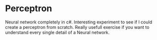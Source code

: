 # Perceptron
Neural network completely in c#. Interesting experiment to see if I could create a perceptron from scratch. Really usefull exercise if you want to understand every single detail of a Neural network.
